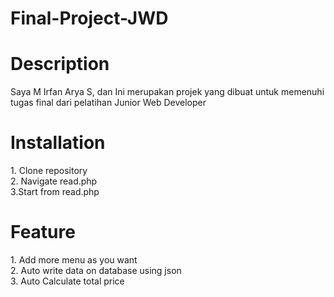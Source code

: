 # Final-Project-JWD

<h1>Description</h1>
<p>Saya M Irfan Arya S, dan Ini merupakan projek yang dibuat untuk memenuhi tugas final dari pelatihan Junior Web Developer</p>


<h1>Installation</h1>
<p>1. Clone repository <br>2. Navigate read.php <br>3.Start from read.php</p>

<h1>Feature</h1>
<p>1. Add more menu as you want<br>2. Auto write data on database using json<br>3. Auto Calculate total price</p>
